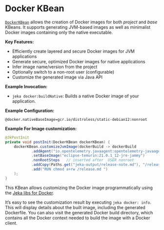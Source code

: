 # Docker KBean

<!-- autogen-doc -->


[`DockerKBean`](https://github.com/jeka-dev/jeka/blob/master/dev.jeka.core/src/main/java/dev/jeka/core/tool/builtins/tooling/docker/DockerKBean.java) allows the creation of Docker images for both *project* and *base* KBeans. It supports generating JVM-based images as well as minimalist Docker images containing only the native executable.

**Key Features:**

- Efficiently create layered and secure Docker images for JVM applications
- Generate secure, optimized Docker images for native applications
- Infer image name/version from the project
- Optionally switch to a non-root user (configurable)
- Customize the generated image via Java API

**Example Invocation:**
- `jeka docker:buildNative`: Builds a native Docker image of your application.

**Example Configuration:**
```properties
@docker.nativeBaseImage=gcr.io/distroless/static-debian12:nonroot
```

**Example For Image customization:**

```java
@JkPostInit
private void postInit(DockerKBean dockerKBean) {
    dockerKBean.customizeJvmImage(dockerBuild -> dockerBuild
            .addAgent("io.opentelemetry.javaagent:opentelemetry-javaagent:1.32.0", "")
            .setBaseImage("eclipse-temurin:21.0.1_12-jre-jammy")
            .nonRootSteps   // inserted after  USER nonroot
            .addCopy(Paths.get("jeka-output/release-note.md"), "/release.md")
            .add("RUN chmod a+rw /release.md ")
    );
}
```
This KBean allows customizing the Docker image programmatically using the [Jeka libs for Docker](api-docker.md).

It’s easy to see the customization result by executing `jeka docker: info`. 
This will display details about the built image, including the generated Dockerfile. 
You can also visit the generated Docker build directory, 
which contains all the Docker context needed to build the image with a Docker client.

